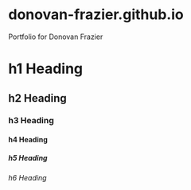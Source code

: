 # donovan-frazier.github.io
Portfolio for Donovan Frazier
# h1 Heading
## h2 Heading
### h3 Heading
#### h4 Heading
##### h5 Heading
###### h6 Heading